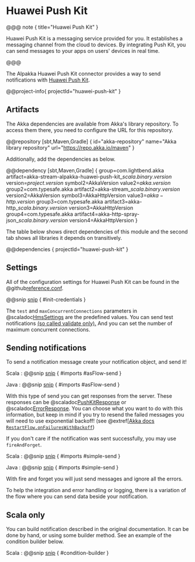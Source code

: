 # Huawei Push Kit

@@@ note { title="Huawei Push Kit" }

Huawei Push Kit is a messaging service provided for you. It establishes a messaging channel from the cloud to devices. By integrating Push Kit, you can send messages to your apps on users' devices in real time.

@@@

The Alpakka Huawei Push Kit connector provides a way to send notifications with [Huawei Push Kit](https://developer.huawei.com/consumer/en/hms/huawei-pushkit).

@@project-info{ projectId="huawei-push-kit" }

## Artifacts

The Akka dependencies are available from Akka's library repository. To access them there, you need to configure the URL for this repository.

@@repository [sbt,Maven,Gradle] {
id="akka-repository"
name="Akka library repository"
url="https://repo.akka.io/maven"
}

Additionally, add the dependencies as below.

@@dependency [sbt,Maven,Gradle] {
group=com.lightbend.akka
artifact=akka-stream-alpakka-huawei-push-kit_$scala.binary.version$
version=$project.version$
symbol2=AkkaVersion
value2=$akka.version$
group2=com.typesafe.akka
artifact2=akka-stream_$scala.binary.version$
version2=AkkaVersion
symbol3=AkkaHttpVersion
value3=$akka-http.version$
group3=com.typesafe.akka
artifact3=akka-http_$scala.binary.version$
version3=AkkaHttpVersion
group4=com.typesafe.akka
artifact4=akka-http-spray-json_$scala.binary.version$
version4=AkkaHttpVersion
}

The table below shows direct dependencies of this module and the second tab shows all libraries it depends on transitively.

@@dependencies { projectId="huawei-push-kit" }

## Settings

All of the configuration settings for Huawei Push Kit can be found in the @github[reference.conf](/huawei-push-kit/src/main/resources/reference.conf).

@@snip [snip](/huawei-push-kit/src/test/resources/application.conf) { #init-credentials }

The `test` and `maxConcurrentConnections`  parameters in @scaladoc[HmsSettings](akka.stream.alpakka.huawei.pushkit.HmsSettings) are the predefined values.
You can send test notifications [(so called validate only).](https://developer.huawei.com/consumer/en/doc/development/HMSCore-References-V5/https-send-api-0000001050986197-V5)
And you can set the number of maximum concurrent connections.

## Sending notifications

To send a notification message create your notification object, and send it!

Scala
: @@snip [snip](/huawei-push-kit/src/test/scala/docs/scaladsl/PushKitExamples.scala) { #imports #asFlow-send }

Java
: @@snip [snip](/huawei-push-kit/src/test/java/docs/javadsl/PushKitExamples.java) { #imports #asFlow-send }

With this type of send you can get responses from the server.
These responses can be @scaladoc[PushKitResponse](akka.stream.alpakka.huawei.pushkit.PushKitResponse) or @scaladoc[ErrorResponse](akka.stream.alpakka.huawei.pushkit.ErrorResponse).
You can choose what you want to do with this information, but keep in mind
if you try to resend the failed messages you will need to use exponential backoff! (see @extref[[Akka docs `RestartFlow.onFailuresWithBackoff`](akka:stream/operators/RestartFlow/onFailuresWithBackoff.html))

If you don't care if the notification was sent successfully, you may use `fireAndForget`.

Scala
: @@snip [snip](/huawei-push-kit/src/test/scala/docs/scaladsl/PushKitExamples.scala) { #imports #simple-send }

Java
: @@snip [snip](/huawei-push-kit/src/test/java/docs/javadsl/PushKitExamples.java) { #imports #simple-send }

With fire and forget you will just send messages and ignore all the errors.

To help the integration and error handling or logging, there is a variation of the flow where you can send data beside your notification.

## Scala only

You can build notification described in the original documentation.
It can be done by hand, or using some builder method.
See an example of the condition builder below.

Scala
: @@snip [snip](/huawei-push-kit/src/test/scala/docs/scaladsl/PushKitExamples.scala) { #condition-builder }
